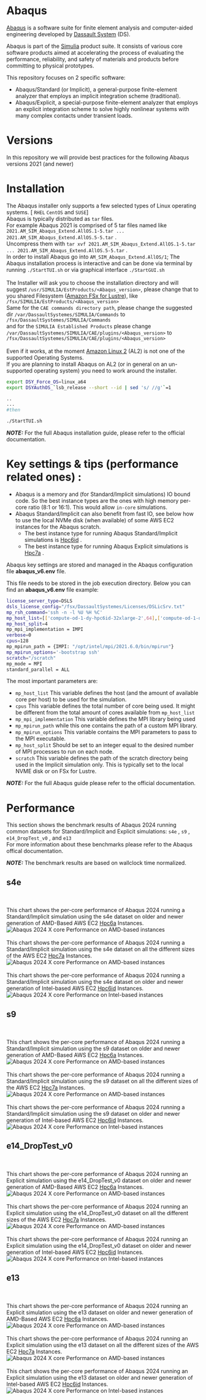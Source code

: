 # Abaqus

[Abaqus](https://www.3ds.com/products-services/simulia/products/abaqus/) is a software suite for finite element analysis and computer-aided engineering developed by [Dassault System](https://www.3ds.com/) (DS).

Abaqus is part of the [Simulia](https://www.3ds.com/products-services/simulia/) product suite. It consists of various core software products aimed at accelerating the process of evaluating the performance, reliability, and safety of materials and products before committing to physical prototypes.

This repository focuses on 2 specific software:

 * Abaqus/Standard (or Implicit), a general-purpose finite-element analyzer that employs an implicit integration scheme (traditional).
 * Abaqus/Explicit, a special-purpose finite-element analyzer that employs an explicit integration scheme to solve highly nonlinear systems with many complex contacts under transient loads.

# Versions

In this repository we will provide best practices for the following Abaqus versions 2021 (and newer)


# Installation

The Abaqus installer only supports a few selected types of Linux operating systems. [ `RHEL` `CentOS` and `SUSE`] <br>
Abaqus is typically distributed as `tar` files.<br>
For example Abaqus 2021 is comprised of 5 tar files named like `2021.AM_SIM_Abaqus_Extend.AllOS.1-5.tar ... 2021.AM_SIM_Abaqus_Extend.AllOS.5-5.tar` .<br>
Uncompress them with `tar xvf 2021.AM_SIM_Abaqus_Extend.AllOS.1-5.tar ... 2021.AM_SIM_Abaqus_Extend.AllOS.5-5.tar` .<br>
In order to install Abaqus go into `AM_SIM_Abaqus_Extend.AllOS/1`; The Abaqus installation process is interactive and can be done via terminal by running `./StartTUI.sh` or via graphical interface `./StartGUI.sh`
<br><br>
The Installer will ask you to choose the installation directory and will suggest `/usr/SIMULIA/EstProducts/<Abaqus_version>`, please change that to you shared Filesystem ([Amazon FSx for Lustre](https://aws.amazon.com/fsx/lustre/)), like `/fsx/SIMULIA/EstProducts/<Abaqus_version>`
<br>
Same for the `CAE commands directory path`, please change the suggested dir `/var/DassaultSystemes/SIMULIA/Commands` to `/fsx/DassaultSystemes/SIMULIA/Commands`
<br>
and for the `SIMULIA Established Products` please change `/var/DassaultSystemes/SIMULIA/CAE/plugins/<Abaqus_version>` to `/fsx/DassaultSystemes/SIMULIA/CAE/plugins/<Abaqus_version>`
<br><br>
Even if it works, at the moment [Amazon Linux 2](https://aws.amazon.com/amazon-linux-2/) (AL2) is not one of the supported Operating Systems. 
<br> If you are planning to install Abaqus on AL2 (or in general on an un-supported operating system) you need to work around the installer.

```bash
export DSY_Force_OS=linux_a64
export DSYAuthOS_`lsb_release --short --id | sed 's/ //g'`=1

..
...
#then

./StartTUI.sh 

```

**_NOTE:_**  For the full Abaqus installation guide, please refer to the official documentation.

#  Key settings & tips (performance related ones) :

  * Abaqus is a memory and (for Standard/Implicit simulations) IO bound code. So the best instance types are the ones with high memory per-core ratio (8:1 or 16:1). This would allow `in-core` simulations.
  * Abaqus Standard/Implicit can also benefit from fast IO, see below how to use the local NVMe disk (when available) of some AWS EC2 instances for the Abaqus scratch.
    * The best instance type for running Abaqus Standard/Implicit simulations is [Hpc6id](https://aws.amazon.com/ec2/instance-types/hpc6i) .
    * The best instance type for running Abaqus Explicit simulations is [Hpc7a](https://aws.amazon.com/ec2/instance-types/hpc7a) .
  

Abaqus key settings are stored and managed in the Abaqus configuration file **abaqus_v6.env** file. 

This file needs to be stored in the job execution directory. 
Below you can find an **abaqus_v6.env** file example:

```bash
license_server_type=DSLS
dsls_license_config="/fsx/DassaultSystemes/Licenses/DSLicSrv.txt"
mp_rsh_command='ssh -n -l %U %H %C'
mp_host_list=[['compute-od-1-dy-hpc6id-32xlarge-2',64],['compute-od-1-dy-hpc6id-32xlarge-3',64]]
mp_host_split=4
mp_mpi_implementation = IMPI
verbose=0
cpus=128
mp_mpirun_path = {IMPI: "/opt/intel/mpi/2021.6.0/bin/mpirun"}
mp_mpirun_options='-bootstrap ssh'
scratch="/scratch"
mp_mode = MPI
standard_parallel = ALL
```

The most important parameters are:
  * `mp_host_list` This variable defines the host (and the amount of available core per host) to be used for the simulation.
  * `cpus` This variable defines the total number of core being used. It might be different from the total amount of cores available from `mp_host_list`
  * `mp_mpi_implementation` This variable defines the MPI library being used
  * `mp_mpirun_path` while this one contains the path of a custom MPI library.
  * `mp_mpirun_options` This variable contains the MPI parameters to pass to the MPI executable.
  * `mp_host_split` Should be set to an integer equal to the desired number of MPI processes to run on each node.
  * `scratch` This variable defines the path of the scratch directory being used in the Implicit simulation only. This is typically set to the local NVME disk or on FSx for Lustre.


**_NOTE:_**  For the full Abaqus guide please refer to the official documentation.


# Performance

This section shows the benchmark results of Abaqus 2024 running common datasets for Standard/Implicit and Explicit simulations: `s4e` , `s9` , `e14_DropTest_v0` , and `e13` <br>
For more information about these benchmarks please refer to the Abaqus offical documentation.<br>

**_NOTE:_**  The benchmark results are based on wallclock time normalized.

## s4e

<br><br>
This chart shows the per-core performance of Abaqus 2024 running a Standard/Implicit simulation using the s4e dataset on older and newer generation of AMD-Based AWS EC2 [Hpc6a](https://aws.amazon.com/ec2/instance-types/hpc6a/) Instances.
![Abaqus 2024 X core Performance on AMD-based instances](https://github.com/aws-samples/hpc-applications/blob/main/Doc/img/Abaqus/Abaqus-s4e-Hpc7aVsHpc6a.png)
<br><br>
This chart shows the per-core performance of Abaqus 2024 running a Standard/Implicit simulation using the s4e dataset on all the different sizes of the AWS EC2 [Hpc7a](https://aws.amazon.com/ec2/instance-types/hpc7a/) Instances.
![Abaqus 2024 X core Performance on AMD-based instances](https://github.com/aws-samples/hpc-applications/blob/main/Doc/img/Abaqus/Abaqus-s4e-Hpc7a.png)
<br><br>
This chart shows the per-core performance of Abaqus 2024 running a Standard/Implicit simulation using the s4e dataset on older and newer generation of Intel-based AWS EC2 [Hpc6id](https://aws.amazon.com/ec2/instance-types/hpc6id/) Instances.
![Abaqus 2024 X core Performance on Intel-based instances](https://github.com/aws-samples/hpc-applications/blob/main/Doc/img/Abaqus/Abaqus-s4e-Hpc6id.png)

## s9

<br><br>
This chart shows the per-core performance of Abaqus 2024 running a Standard/Implicit simulation using the s9 dataset on older and newer generation of AMD-Based AWS EC2 [Hpc6a](https://aws.amazon.com/ec2/instance-types/hpc6a/) Instances.
![Abaqus 2024 X core Performance on AMD-based instances](https://github.com/aws-samples/hpc-applications/blob/main/Doc/img/Abaqus/Abaqus-s9-Hpc6aVsHpc7a.png)
<br><br>
This chart shows the per-core performance of Abaqus 2024 running a Standard/Implicit simulation using the s9 dataset on all the different sizes of the AWS EC2 [Hpc7a](https://aws.amazon.com/ec2/instance-types/hpc7a/) Instances.
![Abaqus 2024 X core Performance on AMD-based instances](https://github.com/aws-samples/hpc-applications/blob/main/Doc/img/Abaqus/Abaqus-s9-Hpc7a.png)
<br><br>
This chart shows the per-core performance of Abaqus 2024 running a Standard/Implicit simulation using the s9 dataset on older and newer generation of Intel-based AWS EC2 [Hpc6id](https://aws.amazon.com/ec2/instance-types/hpc6id/) Instances.
![Abaqus 2024 X core Performance on Intel-based instances](https://github.com/aws-samples/hpc-applications/blob/main/Doc/img/Abaqus/Abaqus-s9-Hpc6id.png)


## e14_DropTest_v0

<br><br>
This chart shows the per-core performance of Abaqus 2024 running an Explicit simulation using the e14_DropTest_v0 dataset on older and newer generation of AMD-Based AWS EC2 [Hpc6a](https://aws.amazon.com/ec2/instance-types/hpc6a/) Instances.
![Abaqus 2024 X core Performance on AMD-based instances](https://github.com/aws-samples/hpc-applications/blob/main/Doc/img/Abaqus/Abaqus-e14_DropTest_v0-1-Hpc6avsHpc7a.png)
<br><br>
This chart shows the per-core performance of Abaqus 2024 running an Explicit simulation using the e14_DropTest_v0 dataset on all the different sizes of the AWS EC2 [Hpc7a](https://aws.amazon.com/ec2/instance-types/hpc7a/) Instances.
![Abaqus 2024 X core Performance on AMD-based instances](https://github.com/aws-samples/hpc-applications/blob/main/Doc/img/Abaqus/Abaqus-e14_DropTest_v0-1-Hpc7a.png)
<br><br>
This chart shows the per-core performance of Abaqus 2024 running an Explicit simulation using the e14_DropTest_v0 dataset on older and newer generation of Intel-based AWS EC2 [Hpc6id](https://aws.amazon.com/ec2/instance-types/hpc6id/) Instances.
![Abaqus 2024 X core Performance on Intel-based instances](https://github.com/aws-samples/hpc-applications/blob/main/Doc/img/Abaqus/Abaqus-e14_DropTest_v0-1-Hpc6id.png)


## e13

<br><br>
This chart shows the per-core performance of Abaqus 2024 running an Explicit simulation using the e13 dataset on older and newer generation of AMD-Based AWS EC2 [Hpc6a](https://aws.amazon.com/ec2/instance-types/hpc6a/) Instances.
![Abaqus 2024 X core Performance on AMD-based instances](https://github.com/aws-samples/hpc-applications/blob/main/Doc/img/Abaqus/Abaqus-e13-Hpc6aVsHpc7a.png)
<br><br>
This chart shows the per-core performance of Abaqus 2024 running an Explicit simulation using the e13 dataset on all the different sizes of the AWS EC2 [Hpc7a](https://aws.amazon.com/ec2/instance-types/hpc7a/) Instances.
![Abaqus 2024 X core Performance on AMD-based instances](https://github.com/aws-samples/hpc-applications/blob/main/Doc/img/Abaqus/Abaqus-e13-Hpc7a.png)
<br><br>
This chart shows the per-core performance of Abaqus 2024 running an Explicit simulation using the e13 dataset on older and newer generation of Intel-based AWS EC2 [Hpc6id](https://aws.amazon.com/ec2/instance-types/hpc6id/) Instances.
![Abaqus 2024 X core Performance on Intel-based instances](https://github.com/aws-samples/hpc-applications/blob/main/Doc/img/Abaqus/Abaqus-e13-Hpc6id.png)
